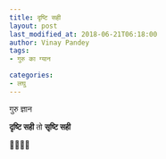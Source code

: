 ```yaml
---
title: दृष्टि सही
layout: post
last_modified_at: 2018-06-21T06:18:00
author: Vinay Pandey
tags:
- गुरु का ग्यान

categories:
- लघु
---
```

गुरु ज्ञान

**दृष्टि सही**
तो
**सृष्टि सही**


🙏🌷🌷🙏



